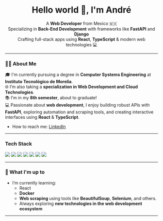 <h1 align="center">Hello world 👋, I'm André</h1>

<p align="center">
  A <strong>Web Developer</strong> from Mexico 🇲🇽 <br/>
  Specializing in <strong>Back-End Development</strong> with frameworks like <strong>FastAPI</strong> and <strong>Django</strong><br/>
  Crafting full-stack apps using <strong>React</strong>, <strong>TypeScript</strong> & modern web technologies 💻
</p>

---

### 👨‍🎓 About Me

🎓 I'm currently pursuing a degree in **Computer Systems Engineering** at **Instituto Tecnológico de Morelia**.<br/>
🌐 I’m also taking a **specialization in Web Development and Cloud Technologies**.<br/>
📚 I'm in my **8th semester**, about to graduate!<br/>
💻 Passionate about **web development**, I enjoy building robust APIs with **FastAPI**, exploring automation and scraping tools, and creating interactive interfaces using **React** & **TypeScript**.
- How to reach me: [LinkedIn](https://www.linkedin.com/in/jorge-andré-becerra-villagómez-847451352/)
---

### Tech Stack

<p>
  <img src="https://img.shields.io/badge/Python-3776AB?style=for-the-badge&logo=python&logoColor=white" />
  <img src="https://img.shields.io/badge/FastAPI-009688?style=for-the-badge&logo=fastapi&logoColor=white" />
  <img src="https://img.shields.io/badge/Django-092E20?style=for-the-badge&logo=django&logoColor=white" />
  <img src="https://img.shields.io/badge/JavaScript-F7DF1E?style=for-the-badge&logo=javascript&logoColor=black" />
  <img src="https://img.shields.io/badge/TypeScript-3178C6?style=for-the-badge&logo=typescript&logoColor=white" />
  <img src="https://img.shields.io/badge/React-20232A?style=for-the-badge&logo=react&logoColor=61DAFB" />
  <img src="https://img.shields.io/badge/PostgreSQL-336791?style=for-the-badge&logo=postgresql&logoColor=white" />
</p>

---

### 🚀 What I'm up to

- I’m currently learning:
  - React 
  - **Docker**
  - **Web scraping** using tools like **BeautifulSoup**, **Selenium**, and others.
  - Always exploring **new technologies in the web development ecosystem** 

---
<!--
### My Work

- [**Banking App**](https://github.com/Andreexd/PonyApp)  
  A full-featured **banking platform** with **React + TypeScript** on the frontend and **Laravel** on the backend. Includes user authentication, service payments, and account management.

- [**Real-Time Chat App**] *(in development)*  
  A **real-time messaging app** built with **FastAPI** for the backend and **React** for the frontend. Implements WebSocket for real-time communication between users.

- [**School Management System**] *(in development)*  
  A web application for managing students, courses, and teachers using **FastAPI** and **React**. Currently focused on building a flexible and scalable back-end architecture.



---

